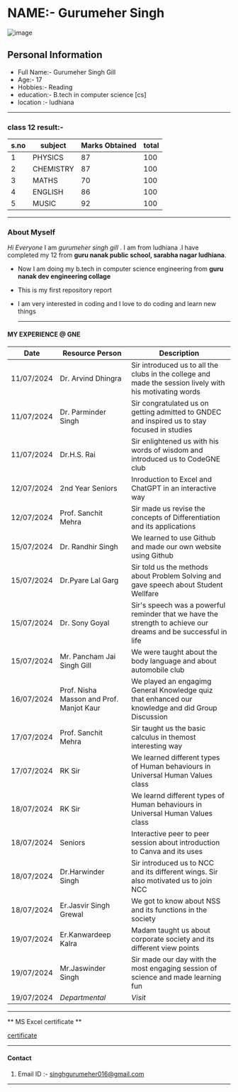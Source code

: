 # NAME:- Gurumeher Singh


![image](https://github.com/user-attachments/assets/9541fda5-ad32-4e5a-99b2-ac827f300030)

## Personal Information
* Full Name:- Gurumeher Singh Gill
* Age:- 17
* Hobbies:- Reading
* education:- B.tech in computer science [cs]
* location :- ludhiana
 ---------------------------------------------------------------------------------------------------------------------------------------------------------------------------------------------- 
### class 12 result:-

|s.no|   subject     | Marks Obtained |  total  |
|---|--------------- |--------------- |---------|
| 1 |    PHYSICS     |       87       |  100    |
| 2 |   CHEMISTRY    |       87       |  100    |
| 3 |   MATHS        |       70       |  100    |     
| 4 |   ENGLISH      |       86       |  100    |
| 5 |   MUSIC        |       92       |  100    |
------------------------------------------------------------------------------------------------------------------------------------------------------------------------------------------------
###  About Myself
_Hi Everyone_
I am _gurumeher singh gill_ . I am from ludhiana .I have completed my 12 from **guru nanak public school, sarabha nagar ludhiana**.

* Now I am doing my b.tech in computer science engineering from **guru nanak dev engineering collage**
* This is my first repository report
* I am very interested in coding and I love to do coding and learn new things 

  -----------------------------------------------------------------------------------------------------------------------------------------------------------------------------------------------

#### MY EXPERIENCE @ GNE
| Date | Resource Person | Description |
| ---- | --------------- | ----------- |
| 11/07/2024 | Dr. Arvind Dhingra | Sir introduced us to all the clubs in the college and made the session lively with his motivating words |
| 11/07/2024 | Dr. Parminder Singh | Sir congratulated us on getting admitted to GNDEC and inspired us to stay focused in studies |
| 11/07/2024 | Dr.H.S. Rai | Sir enlightened us with his words of wisdom and introduced us to CodeGNE club |
| 12/07/2024 | 2nd Year Seniors | Inroduction to Excel and ChatGPT in an interactive way |
| 12/07/2024 | Prof. Sanchit Mehra| Sir made us revise the concepts of Differentiation and its applications |
| 15/07/2024 | Dr. Randhir Singh | We learned to use Github and made our own website using Github |
| 15/07/2024 | Dr.Pyare Lal Garg | Sir told us the methods about Problem Solving and gave speech about Student Wellfare |
| 15/07/2024 | Dr. Sony Goyal | Sir's speech was a powerful reminder that we have the strength to achieve our dreams and be successful in life |
| 15/07/2024 | Mr. Pancham Jai Singh Gill | We were taught about the body language and about automobile club |
|  16/07/2024 | Prof. Nisha Masson and Prof. Manjot Kaur | We played an engagimg General Knowledge quiz that enhanced our knowledge and did Group Discussion |
|17/07/2024 | Prof. Sanchit Mehra | Sir taught us the basic calculus in themost interesting way  |
|17/07/2024 | RK Sir | We learned different types of Human behaviours in Universal Human Values class |
|18/07/2024 | RK Sir | We learnd different types of Human behaviours in  Universal Human Values class |
|18/07/2024| Seniors | Interactive peer to peer session about introduction to Canva and its uses |
|18/07/2024| Dr.Harwinder Singh | Sir introduced us to NCC and its different wings. Sir also motivated us to join NCC |
|18/07/2024| Er.Jasvir Singh Grewal | We got to know about NSS and its functions in the society |
|19/07/2024|Er.Kanwardeep Kalra| Madam taught us about corporate society and its different view points |
|19/07/2024| Mr.Jaswinder Singh | Sir made our day with the most engaging session of science and made learning fun |
|19/07/2024| *Departmental* | *Visit* |


-----------------------------------------------------------------------------------------------------------------------------------------------------------------------

** MS Excel certificate **

[certificate]( certificate.html)

-----------------------------------------------------------------------------------------------------------------------------------------------------------------------

#### Contact
1. Email ID :-
   [singhgurumeher016@gmail.com](singhgurumeher016@gmail.com)
-----------------------------------------------------------------------------------------------------------------------------------------------------------------------
